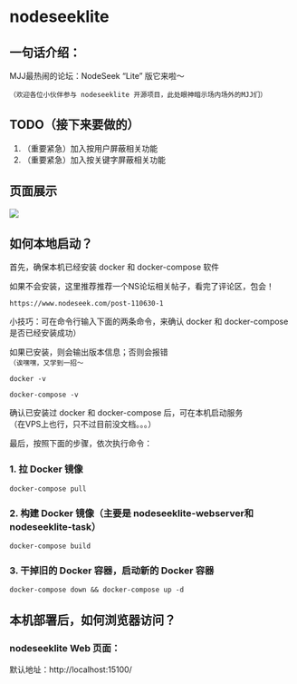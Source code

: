 # nodeseeklite

## 一句话介绍：

MJJ最热闹的论坛：NodeSeek “Lite” 版它来啦～

`（欢迎各位小伙伴参与 nodeseeklite 开源项目，此处眼神暗示场内场外的MJJ们）`

## TODO（接下来要做的）

1. （重要紧急）加入按用户屏蔽相关功能
1. （重要紧急）加入按关键字屏蔽相关功能

## 页面展示

![](https://img.erpweb.eu.org/imgs/2024/05/7010af3cffec3af6.png)

## 如何本地启动？

首先，确保本机已经安装 docker 和 docker-compose 软件

如果不会安装，这里推荐推荐一个NS论坛相关帖子，看完了评论区，包会！

    https://www.nodeseek.com/post-110630-1

小技巧：可在命令行输入下面的两条命令，来确认 docker 和 docker-compose 是否已经安装成功）

如果已安装，则会输出版本信息；否则会报错  
`（诶嘿嘿，又学到一招～`

    docker -v

    docker-compose -v

确认已安装过 docker 和 docker-compose 后，可在本机启动服务  
（在VPS上也行，只不过目前没文档。。。）

最后，按照下面的步骤，依次执行命令：

### 1. 拉 Docker 镜像

    docker-compose pull 

### 2. 构建 Docker 镜像（主要是 nodeseeklite-webserver和 nodeseeklite-task）

    docker-compose build

### 3. 干掉旧的 Docker 容器，启动新的 Docker 容器

    docker-compose down && docker-compose up -d

## 本机部署后，如何浏览器访问？

### nodeseeklite Web 页面：

默认地址：http://localhost:15100/    
